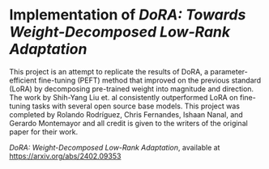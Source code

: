# Implementation of _DoRA: Towards Weight-Decomposed Low-Rank Adaptation_


This project is an attempt to replicate the results of DoRA, a parameter-efficient fine-tuning (PEFT) method that improved on the previous standard (LoRA) by decomposing pre-trained weight into magnitude and direction. The work by Shih-Yang Liu et. al consistently outperformed LoRA on fine-tuning tasks with several open source base models. This project was completed by Rolando Rodríguez, Chris Fernandes, Ishaan Nanal, and Gerardo Montemayor and all credit is given to the writers of the original paper for their work.

_DoRA: Weight-Decomposed Low-Rank Adaptation_, available at https://arxiv.org/abs/2402.09353